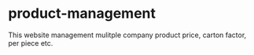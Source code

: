 # product-management
This website management mulitple company product price, carton factor, per piece etc.
